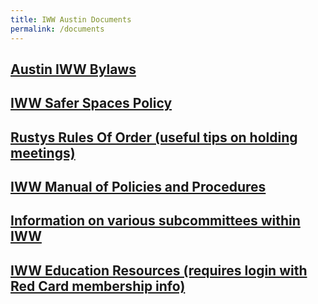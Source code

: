 ```yaml
---
title: IWW Austin Documents
permalink: /documents
---
```



## [Austin IWW Bylaws](https://github.com/iwwaustin/documents/blob/master/2022-01%20Austin%20GMB%20Bylaws.pdf)
## [IWW Safer Spaces Policy](https://github.com/iwwaustin/documents/blob/master/Safer%20Spaces%20Policy.pdf)
## [Rustys Rules Of Order (useful tips on holding meetings)](https://www.iww.org/resources/rustys-rules.pdf)
## [IWW Manual of Policies and Procedures](https://archive.iww.org/PDF/Official/MPP.pdf)
## [Information on various subcommittees within IWW](https://archive.iww.org/organize)
## [IWW Education Resources (requires login with Red Card membership info)](https://education.iww.org/)
